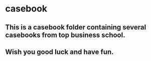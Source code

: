 # casebook

## This is a casebook folder containing several casebooks from top business school.

## Wish you good luck and have fun.
